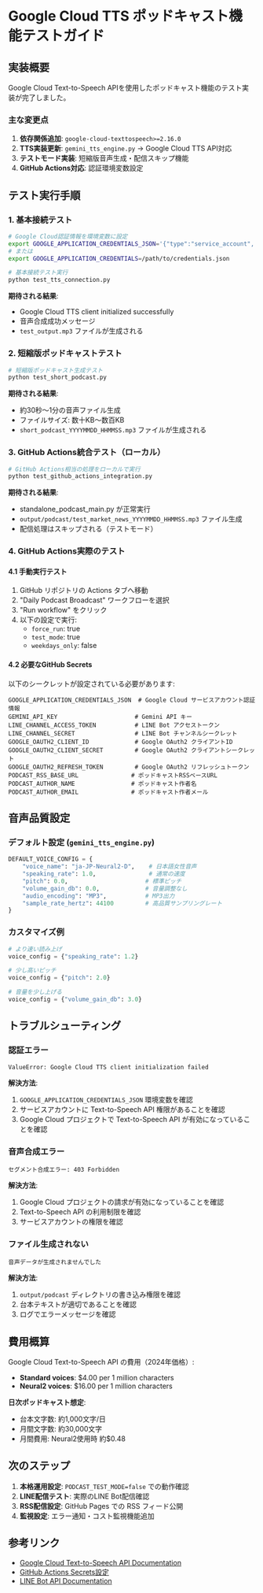 # Google Cloud TTS ポッドキャスト機能テストガイド

## 実装概要

Google Cloud Text-to-Speech APIを使用したポッドキャスト機能のテスト実装が完了しました。

### 主な変更点

1. **依存関係追加**: `google-cloud-texttospeech>=2.16.0`
2. **TTS実装更新**: `gemini_tts_engine.py` → Google Cloud TTS API対応
3. **テストモード実装**: 短縮版音声生成・配信スキップ機能
4. **GitHub Actions対応**: 認証環境変数設定

## テスト実行手順

### 1. 基本接続テスト

```bash
# Google Cloud認証情報を環境変数に設定
export GOOGLE_APPLICATION_CREDENTIALS_JSON='{"type":"service_account",...}'
# または
export GOOGLE_APPLICATION_CREDENTIALS=/path/to/credentials.json

# 基本接続テスト実行
python test_tts_connection.py
```

**期待される結果**:
- Google Cloud TTS client initialized successfully
- 音声合成成功メッセージ
- `test_output.mp3` ファイルが生成される

### 2. 短縮版ポッドキャストテスト

```bash
# 短縮版ポッドキャスト生成テスト
python test_short_podcast.py
```

**期待される結果**:
- 約30秒〜1分の音声ファイル生成
- ファイルサイズ: 数十KB〜数百KB
- `short_podcast_YYYYMMDD_HHMMSS.mp3` ファイルが生成される

### 3. GitHub Actions統合テスト（ローカル）

```bash
# GitHub Actions相当の処理をローカルで実行
python test_github_actions_integration.py
```

**期待される結果**:
- standalone_podcast_main.py が正常実行
- `output/podcast/test_market_news_YYYYMMDD_HHMMSS.mp3` ファイル生成
- 配信処理はスキップされる（テストモード）

### 4. GitHub Actions実際のテスト

#### 4.1 手動実行テスト

1. GitHub リポジトリの Actions タブへ移動
2. "Daily Podcast Broadcast" ワークフローを選択
3. "Run workflow" をクリック
4. 以下の設定で実行:
   - `force_run`: true
   - `test_mode`: true
   - `weekdays_only`: false

#### 4.2 必要なGitHub Secrets

以下のシークレットが設定されている必要があります:

```
GOOGLE_APPLICATION_CREDENTIALS_JSON  # Google Cloud サービスアカウント認証情報
GEMINI_API_KEY                      # Gemini API キー
LINE_CHANNEL_ACCESS_TOKEN           # LINE Bot アクセストークン
LINE_CHANNEL_SECRET                 # LINE Bot チャンネルシークレット
GOOGLE_OAUTH2_CLIENT_ID             # Google OAuth2 クライアントID
GOOGLE_OAUTH2_CLIENT_SECRET         # Google OAuth2 クライアントシークレット
GOOGLE_OAUTH2_REFRESH_TOKEN         # Google OAuth2 リフレッシュトークン
PODCAST_RSS_BASE_URL               # ポッドキャストRSSベースURL
PODCAST_AUTHOR_NAME                # ポッドキャスト作者名
PODCAST_AUTHOR_EMAIL               # ポッドキャスト作者メール
```

## 音声品質設定

### デフォルト設定 (`gemini_tts_engine.py`)

```python
DEFAULT_VOICE_CONFIG = {
    "voice_name": "ja-JP-Neural2-D",    # 日本語女性音声
    "speaking_rate": 1.0,               # 通常の速度
    "pitch": 0.0,                      # 標準ピッチ
    "volume_gain_db": 0.0,             # 音量調整なし
    "audio_encoding": "MP3",           # MP3出力
    "sample_rate_hertz": 44100         # 高品質サンプリングレート
}
```

### カスタマイズ例

```python
# より速い読み上げ
voice_config = {"speaking_rate": 1.2}

# 少し高いピッチ
voice_config = {"pitch": 2.0}

# 音量を少し上げる
voice_config = {"volume_gain_db": 3.0}
```

## トラブルシューティング

### 認証エラー

```
ValueError: Google Cloud TTS client initialization failed
```

**解決方法**:
1. `GOOGLE_APPLICATION_CREDENTIALS_JSON` 環境変数を確認
2. サービスアカウントに Text-to-Speech API 権限があることを確認
3. Google Cloud プロジェクトで Text-to-Speech API が有効になっていることを確認

### 音声合成エラー

```
セグメント合成エラー: 403 Forbidden
```

**解決方法**:
1. Google Cloud プロジェクトの請求が有効になっていることを確認
2. Text-to-Speech API の利用制限を確認
3. サービスアカウントの権限を確認

### ファイル生成されない

```
音声データが生成されませんでした
```

**解決方法**:
1. `output/podcast` ディレクトリの書き込み権限を確認
2. 台本テキストが適切であることを確認
3. ログでエラーメッセージを確認

## 費用概算

Google Cloud Text-to-Speech API の費用（2024年価格）:

- **Standard voices**: $4.00 per 1 million characters
- **Neural2 voices**: $16.00 per 1 million characters

**日次ポッドキャスト想定**:
- 台本文字数: 約1,000文字/日
- 月間文字数: 約30,000文字
- 月間費用: Neural2使用時 約$0.48

## 次のステップ

1. **本格運用設定**: `PODCAST_TEST_MODE=false` での動作確認
2. **LINE配信テスト**: 実際のLINE Bot配信確認
3. **RSS配信設定**: GitHub Pages での RSS フィード公開
4. **監視設定**: エラー通知・コスト監視機能追加

## 参考リンク

- [Google Cloud Text-to-Speech API Documentation](https://cloud.google.com/text-to-speech/docs)
- [GitHub Actions Secrets設定](https://docs.github.com/en/actions/security-guides/encrypted-secrets)
- [LINE Bot API Documentation](https://developers.line.biz/en/docs/)